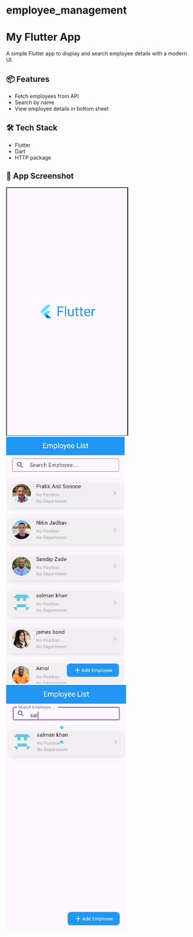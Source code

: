 # employee_management

#  My Flutter App

A simple Flutter app to display and search employee details with a modern UI.

## 📦 Features
- Fetch employees from API
- Search by name
- View employee details in bottom sheet

## 🛠️ Tech Stack
- Flutter
- Dart
- HTTP package

## 📱 App Screenshot

![Home Screen](assets/screenshots/splash.png)
![List Screen](assets/screenshots/list.png)
![List search](assets/screenshots/search.png)
